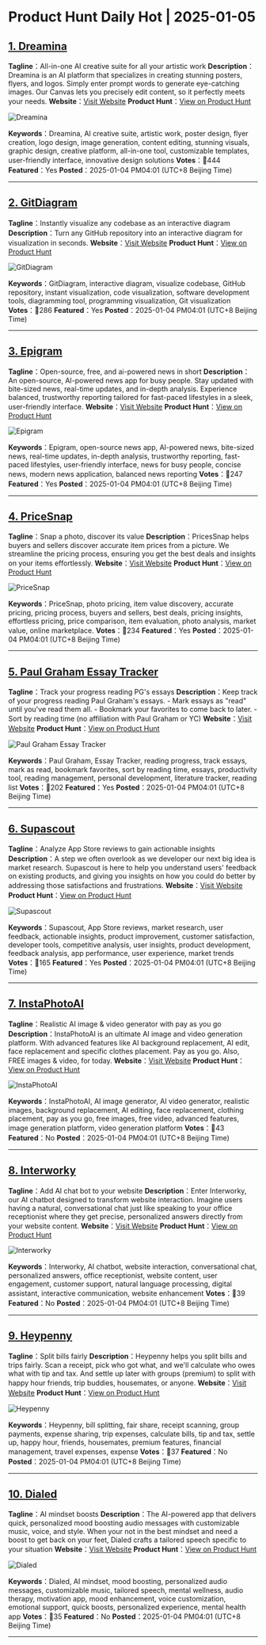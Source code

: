 # Product Hunt Daily Hot | 2025-01-05

## [1. Dreamina](https://www.producthunt.com/posts/dreamina?utm_campaign=producthunt-api&utm_medium=api-v2&utm_source=Application%3A+phtrends+%28ID%3A+147529%29)
**Tagline**：All-in-one AI creative suite for all your artistic work
**Description**：Dreamina is an AI platform that specializes in creating stunning posters, flyers, and logos. Simply enter prompt words to generate eye-catching images. Our Canvas lets you precisely edit content, so it perfectly meets your needs.
**Website**：[Visit Website](https://www.producthunt.com/r/A3TJQMBBRX3K6J?utm_campaign=producthunt-api&utm_medium=api-v2&utm_source=Application%3A+phtrends+%28ID%3A+147529%29)
**Product Hunt**：[View on Product Hunt](https://www.producthunt.com/posts/dreamina?utm_campaign=producthunt-api&utm_medium=api-v2&utm_source=Application%3A+phtrends+%28ID%3A+147529%29)

![Dreamina](https://ph-files.imgix.net/4d83550a-6c3e-4e0f-9f2a-215d0ccb1a13.png?auto=format&fit=crop&frame=1&h=512&w=1024)

**Keywords**：Dreamina, AI creative suite, artistic work, poster design, flyer creation, logo design, image generation, content editing, stunning visuals, graphic design, creative platform, all-in-one tool, customizable templates, user-friendly interface, innovative design solutions
**Votes**：🔺444
**Featured**：Yes
**Posted**：2025-01-04 PM04:01 (UTC+8 Beijing Time)

---

## [2. GitDiagram](https://www.producthunt.com/posts/gitdiagram?utm_campaign=producthunt-api&utm_medium=api-v2&utm_source=Application%3A+phtrends+%28ID%3A+147529%29)
**Tagline**：Instantly visualize any codebase as an interactive diagram
**Description**：Turn any GitHub repository into an interactive diagram for visualization in seconds.
**Website**：[Visit Website](https://www.producthunt.com/r/THEHFIUANOHRK2?utm_campaign=producthunt-api&utm_medium=api-v2&utm_source=Application%3A+phtrends+%28ID%3A+147529%29)
**Product Hunt**：[View on Product Hunt](https://www.producthunt.com/posts/gitdiagram?utm_campaign=producthunt-api&utm_medium=api-v2&utm_source=Application%3A+phtrends+%28ID%3A+147529%29)

![GitDiagram](https://ph-files.imgix.net/7bbea562-2366-473b-83d3-cd83e1c1653d.png?auto=format&fit=crop&frame=1&h=512&w=1024)

**Keywords**：GitDiagram, interactive diagram, visualize codebase, GitHub repository, instant visualization, code visualization, software development tools, diagramming tool, programming visualization, Git visualization
**Votes**：🔺286
**Featured**：Yes
**Posted**：2025-01-04 PM04:01 (UTC+8 Beijing Time)

---

## [3. Epigram](https://www.producthunt.com/posts/epigram?utm_campaign=producthunt-api&utm_medium=api-v2&utm_source=Application%3A+phtrends+%28ID%3A+147529%29)
**Tagline**：Open-source, free, and ai-powered news in short
**Description**：An open-source, AI-powered news app for busy people. Stay updated with bite-sized news, real-time updates, and in-depth analysis. Experience balanced, trustworthy reporting tailored for fast-paced lifestyles in a sleek, user-friendly interface.
**Website**：[Visit Website](https://www.producthunt.com/r/REDB77PQ3NU5SE?utm_campaign=producthunt-api&utm_medium=api-v2&utm_source=Application%3A+phtrends+%28ID%3A+147529%29)
**Product Hunt**：[View on Product Hunt](https://www.producthunt.com/posts/epigram?utm_campaign=producthunt-api&utm_medium=api-v2&utm_source=Application%3A+phtrends+%28ID%3A+147529%29)

![Epigram](https://ph-files.imgix.net/8521a6bd-7640-487b-abd6-29b9f65fee32.png?auto=format&fit=crop&frame=1&h=512&w=1024)

**Keywords**：Epigram, open-source news app, AI-powered news, bite-sized news, real-time updates, in-depth analysis, trustworthy reporting, fast-paced lifestyles, user-friendly interface, news for busy people, concise news, modern news application, balanced news reporting
**Votes**：🔺247
**Featured**：Yes
**Posted**：2025-01-04 PM04:01 (UTC+8 Beijing Time)

---

## [4. PriceSnap](https://www.producthunt.com/posts/pricesnap?utm_campaign=producthunt-api&utm_medium=api-v2&utm_source=Application%3A+phtrends+%28ID%3A+147529%29)
**Tagline**：Snap a photo, discover its value
**Description**：PricesSnap helps buyers and sellers discover accurate item prices from a picture. We streamline the pricing process, ensuring you get the best deals and insights on your items effortlessly.
**Website**：[Visit Website](https://www.producthunt.com/r/L535DMOR3XRQSS?utm_campaign=producthunt-api&utm_medium=api-v2&utm_source=Application%3A+phtrends+%28ID%3A+147529%29)
**Product Hunt**：[View on Product Hunt](https://www.producthunt.com/posts/pricesnap?utm_campaign=producthunt-api&utm_medium=api-v2&utm_source=Application%3A+phtrends+%28ID%3A+147529%29)

![PriceSnap](https://ph-files.imgix.net/4302ad6b-1619-46a3-8ca0-9fb1aff22de8.png?auto=format&fit=crop&frame=1&h=512&w=1024)

**Keywords**：PriceSnap, photo pricing, item value discovery, accurate pricing, pricing process, buyers and sellers, best deals, pricing insights, effortless pricing, price comparison, item evaluation, photo analysis, market value, online marketplace.
**Votes**：🔺234
**Featured**：Yes
**Posted**：2025-01-04 PM04:01 (UTC+8 Beijing Time)

---

## [5. Paul Graham Essay Tracker](https://www.producthunt.com/posts/paul-graham-essay-tracker?utm_campaign=producthunt-api&utm_medium=api-v2&utm_source=Application%3A+phtrends+%28ID%3A+147529%29)
**Tagline**：Track your progress reading PG's essays
**Description**：Keep track of your progress reading Paul Graham's essays. - Mark essays as "read" until you've read them all. - Bookmark your favorites to come back to later. - Sort by reading time (no affiliation with Paul Graham or YC)
**Website**：[Visit Website](https://www.producthunt.com/r/HBJKAQP4B45TXN?utm_campaign=producthunt-api&utm_medium=api-v2&utm_source=Application%3A+phtrends+%28ID%3A+147529%29)
**Product Hunt**：[View on Product Hunt](https://www.producthunt.com/posts/paul-graham-essay-tracker?utm_campaign=producthunt-api&utm_medium=api-v2&utm_source=Application%3A+phtrends+%28ID%3A+147529%29)

![Paul Graham Essay Tracker](https://ph-files.imgix.net/05a940db-4bbb-4920-a892-f460da678f14.png?auto=format&fit=crop&frame=1&h=512&w=1024)

**Keywords**：Paul Graham, Essay Tracker, reading progress, track essays, mark as read, bookmark favorites, sort by reading time, essays, productivity tool, reading management, personal development, literature tracker, reading list
**Votes**：🔺202
**Featured**：Yes
**Posted**：2025-01-04 PM04:01 (UTC+8 Beijing Time)

---

## [6. Supascout](https://www.producthunt.com/posts/supascout?utm_campaign=producthunt-api&utm_medium=api-v2&utm_source=Application%3A+phtrends+%28ID%3A+147529%29)
**Tagline**：Analyze App Store reviews to gain actionable insights
**Description**：A step we often overlook as we developer our next big idea is market research. Supascout is here to help you understand users' feedback on existing products, and giving you insights on how you could do better by addressing those satisfactions and frustrations.
**Website**：[Visit Website](https://www.producthunt.com/r/6TETHYMIQQQHRC?utm_campaign=producthunt-api&utm_medium=api-v2&utm_source=Application%3A+phtrends+%28ID%3A+147529%29)
**Product Hunt**：[View on Product Hunt](https://www.producthunt.com/posts/supascout?utm_campaign=producthunt-api&utm_medium=api-v2&utm_source=Application%3A+phtrends+%28ID%3A+147529%29)

![Supascout](https://ph-files.imgix.net/8b77bfb1-790e-4e65-84e6-2a5e0f552ec5.png?auto=format&fit=crop&frame=1&h=512&w=1024)

**Keywords**：Supascout, App Store reviews, market research, user feedback, actionable insights, product improvement, customer satisfaction, developer tools, competitive analysis, user insights, product development, feedback analysis, app performance, user experience, market trends
**Votes**：🔺165
**Featured**：Yes
**Posted**：2025-01-04 PM04:01 (UTC+8 Beijing Time)

---

## [7. InstaPhotoAI](https://www.producthunt.com/posts/instaphotoai-3?utm_campaign=producthunt-api&utm_medium=api-v2&utm_source=Application%3A+phtrends+%28ID%3A+147529%29)
**Tagline**：Realistic AI image & video generator with pay as you go 
**Description**：InstaPhotoAI is an ultimate AI image and video generation platform. With advanced features like AI background replacement, AI edit, face replacement and specific clothes placement. Pay as you go. Also, FREE images & video, for today.
**Website**：[Visit Website](https://www.producthunt.com/r/5RJH2Z26QXQOFN?utm_campaign=producthunt-api&utm_medium=api-v2&utm_source=Application%3A+phtrends+%28ID%3A+147529%29)
**Product Hunt**：[View on Product Hunt](https://www.producthunt.com/posts/instaphotoai-3?utm_campaign=producthunt-api&utm_medium=api-v2&utm_source=Application%3A+phtrends+%28ID%3A+147529%29)

![InstaPhotoAI](https://ph-files.imgix.net/3423a790-49db-4106-b492-95b2407c27d8.png?auto=format&fit=crop&frame=1&h=512&w=1024)

**Keywords**：InstaPhotoAI, AI image generator, AI video generator, realistic images, background replacement, AI editing, face replacement, clothing placement, pay as you go, free images, free video, advanced features, image generation platform, video generation platform
**Votes**：🔺43
**Featured**：No
**Posted**：2025-01-04 PM04:01 (UTC+8 Beijing Time)

---

## [8. Interworky](https://www.producthunt.com/posts/interworky-2?utm_campaign=producthunt-api&utm_medium=api-v2&utm_source=Application%3A+phtrends+%28ID%3A+147529%29)
**Tagline**：Add AI chat bot to your website
**Description**：Enter Interworky, our AI chatbot designed to transform website interaction. Imagine users having a natural, conversational chat just like speaking to your office receptionist where they get precise, personalized answers directly from your website content.
**Website**：[Visit Website](https://www.producthunt.com/r/OFEDNOJ62DQ3QS?utm_campaign=producthunt-api&utm_medium=api-v2&utm_source=Application%3A+phtrends+%28ID%3A+147529%29)
**Product Hunt**：[View on Product Hunt](https://www.producthunt.com/posts/interworky-2?utm_campaign=producthunt-api&utm_medium=api-v2&utm_source=Application%3A+phtrends+%28ID%3A+147529%29)

![Interworky](https://ph-files.imgix.net/43015626-5995-4374-a239-9bae994868b2.png?auto=format&fit=crop&frame=1&h=512&w=1024)

**Keywords**：Interworky, AI chatbot, website interaction, conversational chat, personalized answers, office receptionist, website content, user engagement, customer support, natural language processing, digital assistant, interactive communication, website enhancement
**Votes**：🔺39
**Featured**：No
**Posted**：2025-01-04 PM04:01 (UTC+8 Beijing Time)

---

## [9. Heypenny](https://www.producthunt.com/posts/heypenny?utm_campaign=producthunt-api&utm_medium=api-v2&utm_source=Application%3A+phtrends+%28ID%3A+147529%29)
**Tagline**：Split bills fairly
**Description**：Heypenny helps you split bills and trips fairly. Scan a receipt, pick who got what, and we'll calculate who owes what with tip and tax. And settle up later with groups (premium) to split with happy hour friends, trip buddies, housemates, or anyone.
**Website**：[Visit Website](https://www.producthunt.com/r/VA2SCDL42WKLQW?utm_campaign=producthunt-api&utm_medium=api-v2&utm_source=Application%3A+phtrends+%28ID%3A+147529%29)
**Product Hunt**：[View on Product Hunt](https://www.producthunt.com/posts/heypenny?utm_campaign=producthunt-api&utm_medium=api-v2&utm_source=Application%3A+phtrends+%28ID%3A+147529%29)

![Heypenny](https://ph-files.imgix.net/b44feafa-556a-4bb3-8332-a9d2e3279b6b.png?auto=format&fit=crop&frame=1&h=512&w=1024)

**Keywords**：Heypenny, bill splitting, fair share, receipt scanning, group payments, expense sharing, trip expenses, calculate bills, tip and tax, settle up, happy hour, friends, housemates, premium features, financial management, travel expenses, expense
**Votes**：🔺37
**Featured**：No
**Posted**：2025-01-04 PM04:01 (UTC+8 Beijing Time)

---

## [10. Dialed](https://www.producthunt.com/posts/dialed-2?utm_campaign=producthunt-api&utm_medium=api-v2&utm_source=Application%3A+phtrends+%28ID%3A+147529%29)
**Tagline**：AI mindset boosts
**Description**：The AI-powered app that delivers quick, personalized mood boosting audio messages with customizable music, voice, and style. When your not in the best mindset and need a boost to get back on your feet, Dialed crafts a tailored speech specific to your situation
**Website**：[Visit Website](https://www.producthunt.com/r/57P7FNCABUIZ5O?utm_campaign=producthunt-api&utm_medium=api-v2&utm_source=Application%3A+phtrends+%28ID%3A+147529%29)
**Product Hunt**：[View on Product Hunt](https://www.producthunt.com/posts/dialed-2?utm_campaign=producthunt-api&utm_medium=api-v2&utm_source=Application%3A+phtrends+%28ID%3A+147529%29)

![Dialed](https://ph-files.imgix.net/333be4dd-8ac1-4f3c-9976-f92e03ee3e69.png?auto=format&fit=crop&frame=1&h=512&w=1024)

**Keywords**：Dialed, AI mindset, mood boosting, personalized audio messages, customizable music, tailored speech, mental wellness, audio therapy, motivation app, mood enhancement, voice customization, emotional support, quick boosts, personalized experience, mental health app
**Votes**：🔺35
**Featured**：No
**Posted**：2025-01-04 PM04:01 (UTC+8 Beijing Time)

---

